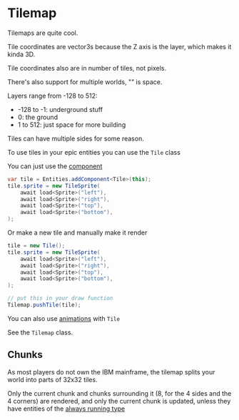 # Tilemap

Tilemaps are quite cool.

Tile coordinates are vector3s because the Z axis is the layer, which makes it kinda 3D.

Tile coordinates also are in number of tiles, not pixels.

There's also support for multiple worlds, "" is space.

Layers range from -128 to 512:
- -128 to -1: underground stuff
- 0: the ground
- 1 to 512: just space for more building

Tiles can have multiple sides for some reason.

To use tiles in your epic entities you can use the `Tile` class

You can just use the [component](entities.md#components)

```cs
var tile = Entities.addComponent<Tile>(this);
tile.sprite = new TileSprite(
    await load<Sprite>("left"),
    await load<Sprite>("right"),
    await load<Sprite>("top"),
    await load<Sprite>("bottom"),
);
```

Or make a new tile and manually make it render

```csharp
tile = new Tile();
tile.sprite = new TileSprite(
    await load<Sprite>("left"),
    await load<Sprite>("right"),
    await load<Sprite>("top"),
    await load<Sprite>("bottom"),
);

// put this in your draw function
Tilemap.pushTile(tile);
```

You can also use [animations](animation.md) with `Tile`

See the `Tilemap` class.

## Chunks

As most players do not own the IBM mainframe, the tilemap splits your world into parts of 32x32 tiles.

Only the current chunk and chunks surrounding it (8, for the 4 sides and the 4 corners) are rendered, and only the current chunk is updated, unless they have entities of the [always running type](entities.md)